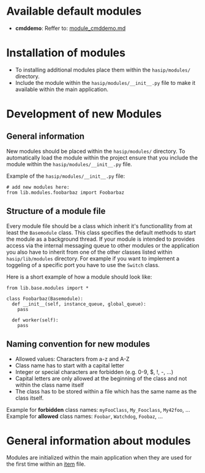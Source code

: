 Available default modules
========================

- **cmddemo**: Reffer to: [module_cmddemo.md](docs/modules/module_cmddemo.md)

Installation of modules
=======================

- To installing additional modules place them within the `hasip/modules/` directory.
- Include the module within the `hasip/modules/__init__.py` file to make it available within the main application.

Development of new Modules
==========================

General information
-------------------

New modules should be placed within the `hasip/modules/` directory. To automatically load the module within the project ensure that you include the module within the `hasip/modules/__init__.py` file.

Example of the `hasip/modules/__init__.py` file:

    # add new modules here:
    from lib.modules.foobarbaz import Foobarbaz

Structure of a module file
--------------------------

Every module file should be a class which inherit it's functionallity from at least the `Basemodule` class. This class specifies the default methods to start the module as a background thread. If your module is intended to provides access via the internal messaging queue to other modules or the application you also have to inherit from one of the other classes listed within `hasip/lib/modules` directory. For example if you want to implement a toggeling of a specific port you have to use the `Switch` class.

Here is a short example of how a module should look like:

    from lib.base.modules import *
    
    class Foobarbaz(Basemodule):
      def __init__(self, instance_queue, global_queue):
        pass

      def worker(self):
        pass

Naming convention for new modules
---------------------------------

- Allowed values: Characters from a-z and A-Z
- Class name has to start with a capital letter
- Integer or special characters are forbidden (e.g. 0-9, $, !, -, ...)
- Capital letters are only allowed at the beginning of the class and not within the class name itself
- The class has to be stored within a file which has the same name as the class itself.

Example for **forbidden** class names: `myFooClass`, `My_Fooclass`, `My42foo`, ...
Example for **allowed** class names: `Foobar`, `Watchdog`, `Foobaz`, ...

General information about modules
=================================

Modules are initialized within the main application when they are used for the first time within an [item](docs/items/README_items.md) file.
